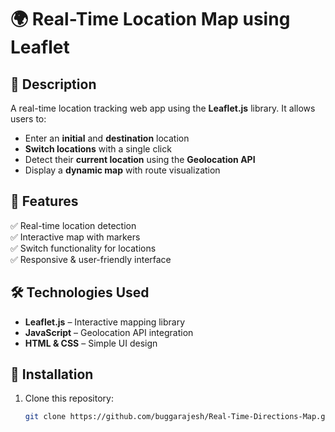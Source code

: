 # 🌍 Real-Time Location Map using Leaflet

## 📌 Description
A real-time location tracking web app using the **Leaflet.js** library. It allows users to:
- Enter an **initial** and **destination** location
- **Switch locations** with a single click
- Detect their **current location** using the **Geolocation API**
- Display a **dynamic map** with route visualization


## 🚀 Features
✅ Real-time location detection  
✅ Interactive map with markers  
✅ Switch functionality for locations  
✅ Responsive & user-friendly interface  

## 🛠️ Technologies Used
- **Leaflet.js** – Interactive mapping library  
- **JavaScript** – Geolocation API integration  
- **HTML & CSS** – Simple UI design  

## 🔧 Installation
1. Clone this repository:  
   ```bash
   git clone https://github.com/buggarajesh/Real-Time-Directions-Map.git
